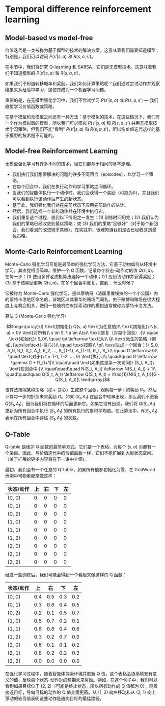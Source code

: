 # Temporal difference reinforcement learning

## Model-based vs model-free

价值迭代是一类被称为基于模型的技术的解决方案。这意味着我们需要知道模型；特别是，我们可以访问 $P(s'|s, a)$ 和 $R(s, a, s')$。

在本节中，我们将研究 Q-learning 和 SARSA，它们是无模型技术。这意味着我们不知道模型的 $P(s'|s, a)$ 和 $R(s, a, s')$。

如果我们不知道转移概率和奖励，我们如何计算策略呢？我们通过尝试动作并观察结果来从经验中学习，这使其成为一个机器学习问题。

重要的是，在无模型强化学习中，我们不尝试学习 $P(s'|s, a)$ 或 $R(s, a, s')$ — 我们直接学习价值函数或策略。

在基于模型和无模型之间还有一种方法：基于模拟的技术。在这些情况下，我们有一个作为模拟器的模型，所以我们可以模拟 $P(s'|s, a)$ 和 $R(s, a, s')$ 并用无模型技术学习策略，但我们不能"看到" $P(s'|s, a)$ 和 $R(s, a, s')$，所以像价值迭代这样的基于模型的技术是不可能的。

## Model-free Reinforcement Learning

无模型强化学习有许多不同的技术，但它们都基于相同的基本原理。

* 我们执行我们想要解决的问题的许多不同回合（episodes），以学习一个策略。
* 在每个回合中，我们在执行动作和学习策略之间循环。
* 当我们的智能体执行一个动作时，我们会获得一个奖励（可能为0），并且我们可以看到执行该动作后产生的新状态。
* 基于此，我们强化我们对在先前状态下应用先前动作的估计。
* 然后，我们选择一个新的动作并在环境中执行它。
* 我们重复这个过程，直到以下情况之一发生：(1) 训练时间用完；(2) 我们认为我们的策略已经收敛到最优策略；或 (3) 我们的策略"足够好"（对于每个新回合，我们看到的改进微乎其微）。在实践中，很难知道我们是否已经收敛到最优策略。

## Monte-Carlo Reinforcement Learning

Monte-Carlo 强化学习可能是最简单的强化学习方法，它基于动物如何从环境中学习。其直觉相当简单。维护一个 Q 函数，记录每个状态-动作对的值 $Q(s, a)$。在每一步：(1) 使用多臂老虎机算法选择一个动作；(2) 应用该动作并获得奖励；(3) 基于该奖励更新 $Q(s, a)$。在多个回合中重复，直到... 什么时候？

它被称为 Monte-Carlo 强化学习，是以摩纳哥（法国里维埃拉的一个小公国）内的蒙特卡洛地区命名的，该地区以其奢华的赌场而闻名。由于赌博和赌场在很大程度上与机会相关，使用一些随机性来探索动作的模拟通常被称为蒙特卡洛方法。

算法 3 (Monte-Carlo 强化学习)

$$\begin{array}{l} \text{初始化}\ Q(s, a) \text{为任意值}\\ \text{初始化}\ N(s, a) = 0\\ \text{对所有}\ s \in S, \ a \in A(s)\ \text{重复（对每个回合）:}\\ \quad \text{初始化}\ S_0\\ \quad \pi \leftarrow \text{从}\ Q\ \text{派生的策略（例如，}\epsilon\text{-贪心）}\\ \quad \text{按照}\ \pi\ \text{生成一个回合：}\ S_0, A_0, R_1, S_1, A_1, R_2, ..., S_{T-1}, A_{T-1}, R_T, S_T\\ \quad G \leftarrow 0\\ \quad \text{对于}\ t = T-1, T-2, ..., 0\ \text{执行:}\\ \quad\quad G \leftarrow \gamma G + R_{t+1}\\ \quad\quad \text{如果这是第一次访问}\ (S_t, A_t)\ \text{在回合中:}\\ \quad\quad\quad N(S_t, A_t) \leftarrow N(S_t, A_t) + 1\\ \quad\quad\quad Q(S_t, A_t) \leftarrow Q(S_t, A_t) + \frac{1}{N(S_t, A_t)}[G - Q(S_t, A_t)]\ \end{array}$$

该算法按照某种策略（如 $\epsilon$-贪心）生成整个回合，观察每一步 $t$ 的奖励 $R_t$。然后计算每一步的折扣未来奖励 $G$。如果 $(S_t, A_t)$ 在回合中较早出现，那么我们不更新 $Q(S_t, A_t)$，因为我们将在循环的后面更新它。如果它没有出现，我们将 $Q(S_t, A_t)$ 更新为所有回合中执行 $(S_t, A_t)$ 的所有执行的累积平均值。在此算法中，$N(S_t, A_t)$ 表示在所有回合中评估 $(S_t, A_t)$ 的次数。

## Q-Table

Q-table 是维护 Q 函数的最简单方式。它们是一个表格，为每个 $(s, a)$ 对都有一个条目。因此，与价值迭代中的价值函数一样，它们不能扩展到大型状态空间。（关于扩展的更多内容将在下一讲中介绍）。

最初，我们会有一个任意的 Q-table，如果所有值都初始化为零，在 GridWorld 示例中可能看起来像这样：

|状态/动作|	上|	右|	下|	左|
|---|---|---|---|---|
|(0, 0)|	0|	0|	0|	0|
|(0, 1)|	0|	0|	0|	0|
|(0, 2)|	0|	0|	0|	0|
|(1, 0)|	0|	0|	0|	0|
|(1, 1)|	0|	0|	0|	0|
|(1, 2)|	0|	0|	0|	0|
|(2, 0)|	0|	0|	0|	0|
|(2, 1)|	0|	0|	0|	0|
|(2, 2)|	0|	0|	0|	0|
经过一些训练后，我们可能会得到一个看起来像这样的 Q 函数：

|状态/动作|	上|	右|	下|	左|
|---|---|---|---|---|
|(0, 0)|	0.4|	0.5|	0.3|	0.2|
|(0, 1)|	0.3|	0.6|	0.4|	0.5|
|(0, 2)|	0.2|	0.1|	0.5|	0.7|
|(1, 0)|	0.5|	0.7|	0.2|	0.1|
|(1, 1)|	0.6|	0.8|	0.4|	0.6|
|(1, 2)|	0.3|	0.2|	0.7|	0.9|
|(2, 0)|	0.6|	0.1|	0.1|	0.2|
|(2, 1)|	0.8|	0.2|	0.2|	0.3|
|(2, 2)|	0.0|	0.0|	0.0|	0.0|

在强化学习过程中，随着智能体探索环境并更新 Q 值，这个表格会逐渐填充有意义的值，反映每个状态-动作对的预期未来奖励。例如，在这个例子中，我们可以看到如果目标位于 (2, 2)（可能是终止状态，所以所有动作的 Q 值都为 0），随着接近目标，导向目标的动作的 Q 值变得更高。从 (1, 2) 向左移动和从 (2, 1) 向上移动的较高值表明这些动作是通向目标的最佳路径。
